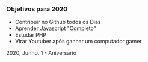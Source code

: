 ### Objetivos para 2020

- Contribuir no Github todos os Dias
- Aprender Javascript "Completo"
- Estudar PHP
- Virar Youtuber após ganhar um computador gamer

2020, Junho. 1 - Aniversario



 
